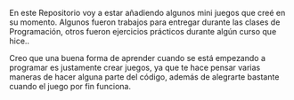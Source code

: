 En este Repositorio voy a estar añadiendo algunos mini juegos que creé en su momento. Algunos fueron trabajos para entregar durante las clases de Programación, otros fueron ejercicios prácticos durante algún curso que hice..

Creo que una buena forma de aprender cuando se está empezando a programar es justamente crear juegos, ya que te hace pensar varias maneras de hacer alguna parte del código, además de alegrarte bastante cuando el juego por fin funciona.